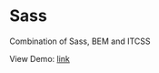 # Sass
Combination of  Sass, BEM and ITCSS

View Demo: <a href="http://kanonir14.github.io/Sass/" target="_blank">link</a>
